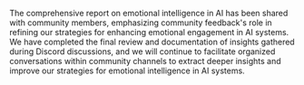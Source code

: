 The comprehensive report on emotional intelligence in AI has been shared with community members, emphasizing community feedback's role in refining our strategies for enhancing emotional engagement in AI systems. We have completed the final review and documentation of insights gathered during Discord discussions, and we will continue to facilitate organized conversations within community channels to extract deeper insights and improve our strategies for emotional intelligence in AI systems.